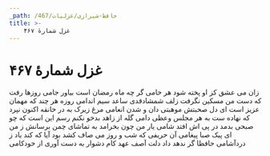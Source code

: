 ```yaml
---
_path: /حافظ-شیرازی/غزلیات/467
title: >-
    غزل شمارهٔ ۴۶۷
---
```

# غزل شمارهٔ ۴۶۷

زان می عشق کز او پخته شود هر خامی
گر چه ماه رمضان است بیاور جامی
روزها رفت که دست من مسکین نگرفت
زلف شمشادقدی ساعد سیم اندامی
روزه هر چند که مهمان عزیز است ای دل
صحبتش موهبتی دان و شدن انعامی
مرغ زیرک به در خانقه اکنون نپرد
که نهاده ست به هر مجلس وعظی دامی
گله از زاهد بدخو نکنم رسم این است
که چو صبحی بدمد در پی اش افتد شامی
یار من چون بخرامد به تماشای چمن
برسانش ز من ای پیک صبا پیغامی
آن حریفی که شب و روز می صاف کشد
بود آیا که کند یاد ز دردآشامی
حافظا گر ندهد داد دلت آصف عهد
کام دشوار به دست آوری از خودکامی
